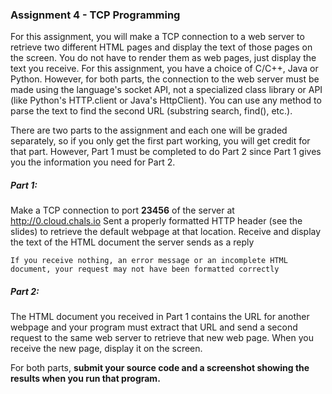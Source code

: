 ### Assignment 4 - TCP Programming
For this assignment, you will make a TCP connection to a web server to retrieve two different HTML pages and display the text of those pages on the screen.  You do not have to render them as web pages, just display the text you receive. For this assignment, you have a choice of C/C++, Java or Python.  However, for both parts, the connection to the web server must be made using the language's socket API, not a specialized class library or API (like Python's HTTP.client or Java's HttpClient). You can use any method to parse the text to find the second URL (substring search, find(), etc.).

There are two parts to the assignment and each one will be graded separately, so if you only get the first part working, you will get credit for that part.  However, Part 1 must be completed to do Part 2 since Part 1 gives you the information you need for Part 2.

##### Part 1:
Make a TCP connection to port **23456** of the server at http://0.cloud.chals.io
Sent a properly formatted HTTP header (see the slides) to retrieve the default webpage at that location.
Receive and display the text of the HTML document the server sends as a reply

    If you receive nothing, an error message or an incomplete HTML document, your request may not have been formatted correctly

##### Part 2:
The HTML document you received in Part 1 contains the URL for another webpage and your program must extract that URL and send a second request to the same web server to retrieve that new web page.
When you receive the new page, display it on the screen.

For both parts, **submit your source code and a screenshot showing the results when you run that program.**

